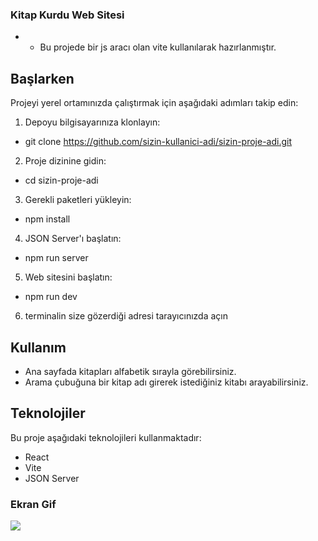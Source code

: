 <h3>Kitap Kurdu Web Sitesi</h3>

- - Bu projede bir js aracı olan vite kullanılarak hazırlanmıştır.

## Başlarken

Projeyi yerel ortamınızda çalıştırmak için aşağıdaki adımları takip edin:

1. Depoyu bilgisayarınıza klonlayın:

- git clone https://github.com/sizin-kullanici-adi/sizin-proje-adi.git

2. Proje dizinine gidin:

- cd sizin-proje-adi

3. Gerekli paketleri yükleyin:

- npm install

4. JSON Server'ı başlatın:

- npm run server

5. Web sitesini başlatın:

- npm run dev

6. terminalin size gözerdiği adresi tarayıcınızda açın

## Kullanım

- Ana sayfada kitapları alfabetik sırayla görebilirsiniz.
- Arama çubuğuna bir kitap adı girerek istediğiniz kitabı arayabilirsiniz.

## Teknolojiler

Bu proje aşağıdaki teknolojileri kullanmaktadır:

- React
- Vite
- JSON Server

<h3>Ekran Gif</h3>

![](reack_bookshop.gif)

